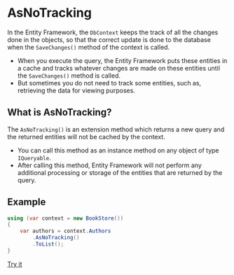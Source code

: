 # AsNoTracking

In the Entity Framework, the `DbContext` keeps the track of all the changes done in the objects, so that the correct update is done to the database when the `SaveChanges()` method of the context is called. 

 - When you execute the query, the Entity Framework puts these entities in a cache and tracks whatever changes are made on these entities until the `SaveChanges()` method is called.
 - But sometimes you do not need to track some entities, such as, retrieving the data for viewing purposes.

## What is AsNoTracking?

The `AsNoTracking()` is an extension method which returns a new query and the returned entities will not be cached by the context.

 - You can call this method as an instance method on any object of type `IQueryable`. 
 - After calling this method, Entity Framework will not perform any additional processing or storage of the entities that are returned by the query. 

## Example

```csharp
using (var context = new BookStore())
{
    var authors = context.Authors
        .AsNoTracking()
        .ToList();
}
```

[Try it](https://dotnetfiddle.net/zgSrZi)

